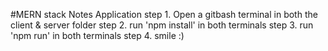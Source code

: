 #MERN stack Notes Application
step 1. Open a gitbash terminal in both the client & server folder
step 2. run 'npm install' in both terminals 
step 3. run 'npm run'  in both terminals
step 4. smile :)

